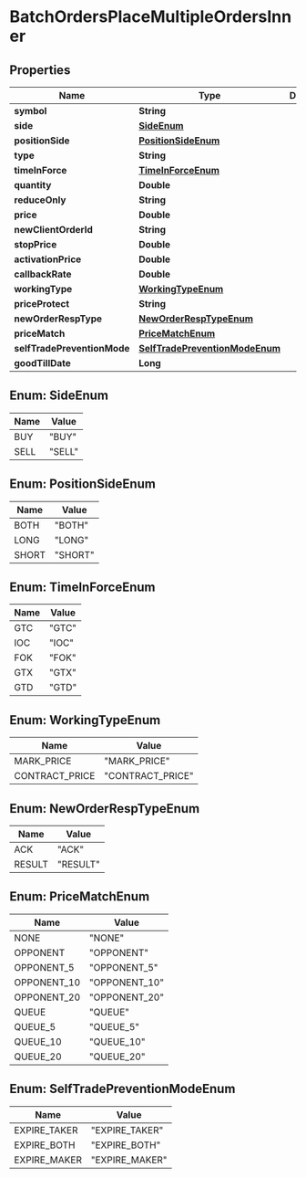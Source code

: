 

# BatchOrdersPlaceMultipleOrdersInner


## Properties

| Name | Type | Description | Notes |
|------------ | ------------- | ------------- | -------------|
|**symbol** | **String** |  |  [optional] |
|**side** | [**SideEnum**](#SideEnum) |  |  [optional] |
|**positionSide** | [**PositionSideEnum**](#PositionSideEnum) |  |  [optional] |
|**type** | **String** |  |  [optional] |
|**timeInForce** | [**TimeInForceEnum**](#TimeInForceEnum) |  |  [optional] |
|**quantity** | **Double** |  |  [optional] |
|**reduceOnly** | **String** |  |  [optional] |
|**price** | **Double** |  |  [optional] |
|**newClientOrderId** | **String** |  |  [optional] |
|**stopPrice** | **Double** |  |  [optional] |
|**activationPrice** | **Double** |  |  [optional] |
|**callbackRate** | **Double** |  |  [optional] |
|**workingType** | [**WorkingTypeEnum**](#WorkingTypeEnum) |  |  [optional] |
|**priceProtect** | **String** |  |  [optional] |
|**newOrderRespType** | [**NewOrderRespTypeEnum**](#NewOrderRespTypeEnum) |  |  [optional] |
|**priceMatch** | [**PriceMatchEnum**](#PriceMatchEnum) |  |  [optional] |
|**selfTradePreventionMode** | [**SelfTradePreventionModeEnum**](#SelfTradePreventionModeEnum) |  |  [optional] |
|**goodTillDate** | **Long** |  |  [optional] |



## Enum: SideEnum

| Name | Value |
|---- | -----|
| BUY | &quot;BUY&quot; |
| SELL | &quot;SELL&quot; |



## Enum: PositionSideEnum

| Name | Value |
|---- | -----|
| BOTH | &quot;BOTH&quot; |
| LONG | &quot;LONG&quot; |
| SHORT | &quot;SHORT&quot; |



## Enum: TimeInForceEnum

| Name | Value |
|---- | -----|
| GTC | &quot;GTC&quot; |
| IOC | &quot;IOC&quot; |
| FOK | &quot;FOK&quot; |
| GTX | &quot;GTX&quot; |
| GTD | &quot;GTD&quot; |



## Enum: WorkingTypeEnum

| Name | Value |
|---- | -----|
| MARK_PRICE | &quot;MARK_PRICE&quot; |
| CONTRACT_PRICE | &quot;CONTRACT_PRICE&quot; |



## Enum: NewOrderRespTypeEnum

| Name | Value |
|---- | -----|
| ACK | &quot;ACK&quot; |
| RESULT | &quot;RESULT&quot; |



## Enum: PriceMatchEnum

| Name | Value |
|---- | -----|
| NONE | &quot;NONE&quot; |
| OPPONENT | &quot;OPPONENT&quot; |
| OPPONENT_5 | &quot;OPPONENT_5&quot; |
| OPPONENT_10 | &quot;OPPONENT_10&quot; |
| OPPONENT_20 | &quot;OPPONENT_20&quot; |
| QUEUE | &quot;QUEUE&quot; |
| QUEUE_5 | &quot;QUEUE_5&quot; |
| QUEUE_10 | &quot;QUEUE_10&quot; |
| QUEUE_20 | &quot;QUEUE_20&quot; |



## Enum: SelfTradePreventionModeEnum

| Name | Value |
|---- | -----|
| EXPIRE_TAKER | &quot;EXPIRE_TAKER&quot; |
| EXPIRE_BOTH | &quot;EXPIRE_BOTH&quot; |
| EXPIRE_MAKER | &quot;EXPIRE_MAKER&quot; |



